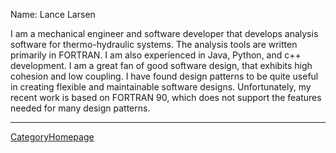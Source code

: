 
Name: Lance Larsen 

I am a mechanical engineer and software developer that develops analysis software for thermo-hydraulic systems. The analysis tools are written primarily in FORTRAN. I am also experienced in Java, Python, and c++ development. I am a great fan of good software design, that exhibits high cohesion and low coupling. I have found design patterns to be quite useful in creating flexible and maintainable software designs. Unfortunately, my recent work is based on FORTRAN 90, which does not support the features needed for many design patterns.  



---

 [CategoryHomepage](CategoryHomepage) 
